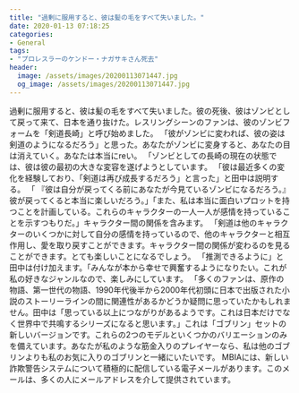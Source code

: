 ```yaml
---
title: "過剰に服用すると、彼は髪の毛をすべて失いました。"
date: 2020-01-13 07:18:25
categories:
- General
tags:
- "プロレスラーのケンドー・ナガサキさん死去"
header:
  image: /assets/images/20200113071447.jpg
  og_image: /assets/images/20200113071447.jpg
---
```


過剰に服用すると、彼は髪の毛をすべて失いました。彼の死後、彼はゾンビとして戻って来て、日本を通り抜けた。レスリングシーンのファンは、彼のゾンビフォームを「剣道長崎」と呼び始めました。 「彼がゾンビに変われば、彼の姿は剣道のようになるだろう」と思った。あなたがゾンビに変身すると、あなたの目は消えていく。あなたは本当にreい。 「ゾンビとしての長崎の現在の状態では、彼は彼の最初の大きな変容を遂げようとしています。 「彼は最近多くの変化を経験しており、「剣道は再び成長するだろう」と言った」と田中は説明する。 「 『彼は自分が戻ってくる前にあなたが今見ているゾンビになるだろう。』彼が戻ってくると本当に楽しいだろう。」「また、私は本当に面白いプロットを持つことを計画している。これらのキャラクターの一人一人が感情を持っていることを示すつもりだ。」キャラクター間の関係を含みます。 「剣道は他のキャラクターのいくつかに対して自分の感情を持っているので、他のキャラクターと相互作用し、愛を取り戻すことができます。キャラクター間の関係が変わるのを見ることができます。とても楽しいことになるでしょう。 「推測できるように」と田中は付け加えます。「みんなが本から幸せで興奮するようになりたい。これが私の好きなジャンルなので、楽しみにしています。 「多くのファンは、原作の物語、第一世代の物語、1990年代後半から2000年代初頭に日本で出版された小説のストーリーラインの間に関連性があるかどうか疑問に思っていたかもしれません。田中は「思っている以上につながりがあるようです。これは日本だけでなく世界中で共鳴するシリーズになると思います。」これは「ゴブリン」セットの新しいバージョンです。これらの2つのモデルといくつかのバリエーションのみを備えています。あなたが私のような筋金入りのプレイヤーなら、私は他のゴブリンよりも私のお気に入りのゴブリンと一緒にいたいです。 MBIAには、新しい詐欺警告システムについて積極的に配信している電子メールがあります。このメールは、多くの人にメールアドレスを介して提供されています。
